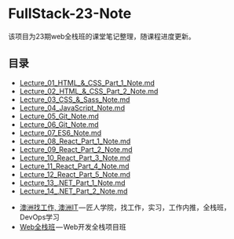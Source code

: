 # FullStack-23-Note
该项目为23期web全栈班的课堂笔记整理，随课程进度更新。
## 目录
- [Lecture_01_HTML_&_CSS_Part_1_Note.md](https://github.com/australiaitgroup/FullStack-23-Note/blob/main/Lecture_01_HTML_%26_CSS_Part_1_Note.md)
- [Lecture_02_HTML_&_CSS_Part_2_Note.md](https://github.com/australiaitgroup/FullStack-23-Note/blob/main/Lecture_02_HTML_%26_CSS_Part_2_Note.md)
- [Lecture_03_CSS_&_Sass_Note.md](https://github.com/australiaitgroup/FullStack-23-Note/blob/main/Lecture_03_HTML_%26_CSS_Part_3_Note.md)
- [Lecture_04_JavaScript_Note.md](https://github.com/australiaitgroup/FullStack-23-Note/blob/main/Lecture_04_JavaScript_Note.md)
- [Lecture_05_Git_Note.md](https://github.com/australiaitgroup/FullStack-23-Note/blob/main/Lecture_05_Git_Note.md)
- [Lecture_06_Git_Note.md](https://github.com/australiaitgroup/FullStack-23-Note/blob/main/Lecture_06_ES6_Note.md)
- [Lecture_07_ES6_Note.md](https://github.com/australiaitgroup/FullStack-23-Note/blob/main/Lecture_07_ES6_Note_Part2.md)
- [Lecture_08_React_Part_1_Note.md](https://github.com/australiaitgroup/FullStack-23-Note/blob/main/Lecture_08_React_Part_1_Note.md)
- [Lecture_09_React_Part_2_Note.md](https://github.com/australiaitgroup/FullStack-23-Note/blob/main/Lecture_09_React_Part_2_Note.md)
- [Lecture_10_React_Part_3_Note.md](https://github.com/australiaitgroup/FullStack-23-Note/blob/main/Lecture_10_React_Part_3_Note.md)
- [Lecture_11_React_Part_4_Note.md](https://github.com/australiaitgroup/FullStack-23-Note/blob/main/Lecture_11_React_Part_4_Note.md)
- [Lecture_12_React_Part_5_Note.md](https://github.com/australiaitgroup/FullStack-23-Note/blob/main/Lecture_12_React_Part_5_Note.md)
- [Lecture_13_.NET_Part_1_Note.md](https://github.com/australiaitgroup/FullStack-23-Note/blob/main/Lecture_13_.NET_Part_1_Note.md)
- [Lecture_14_.NET_Part_2_Note.md](https://github.com/australiaitgroup/FullStack-23-Note/blob/main/Lecture_14_.NET_Part_2_Note.md)


* [澳洲找工作, 澳洲IT](https://jiangren.com.au/) — 匠人学院，找工作，实习，工作内推，全栈班，DevOps学习
* [Web全栈班](https://jiangren.com.au/program-course/web-code-bootcamp-or-learn-to-code-1) — Web开发全栈项目班
